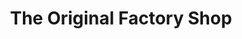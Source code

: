 ---
title: "The Original Factory Shop"
url: /cromer/the-original-factory-shop/
shop: variety store
---